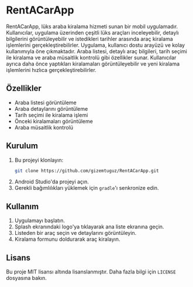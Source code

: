 # RentACarApp

RentACarApp, lüks araba kiralama hizmeti sunan bir mobil uygulamadır. Kullanıcılar, uygulama üzerinden çeşitli lüks araçları inceleyebilir, detaylı bilgilerini görüntüleyebilir ve istedikleri tarihler arasında araç kiralama işlemlerini gerçekleştirebilirler. Uygulama, kullanıcı dostu arayüzü ve kolay kullanımıyla öne çıkmaktadır. Araba listesi, detaylı araç bilgileri, tarih seçimi ile kiralama ve araba müsaitlik kontrolü gibi özellikler sunar. Kullanıcılar ayrıca daha önce yaptıkları kiralamaları görüntüleyebilir ve yeni kiralama işlemlerini hızlıca gerçekleştirebilirler.

## Özellikler

- Araba listesi görüntüleme
- Araba detaylarını görüntüleme
- Tarih seçimi ile kiralama işlemi
- Önceki kiralamaları görüntüleme
- Araba müsaitlik kontrolü

## Kurulum

1. Bu projeyi klonlayın:
    ```sh
    git clone https://github.com/gizemtuguz/RentACarApp.git
    ```
2. Android Studio'da projeyi açın.
3. Gerekli bağımlılıkları yüklemek için `gradle`'ı senkronize edin.

## Kullanım

1. Uygulamayı başlatın.
2. Splash ekranındaki logo'ya tıklayarak ana liste ekranına geçin.
3. Listeden bir araç seçin ve detaylarını görüntüleyin.
4. Kiralama formunu doldurarak araç kiralayın.


## Lisans

Bu proje MIT lisansı altında lisanslanmıştır. Daha fazla bilgi için `LICENSE` dosyasına bakın.
